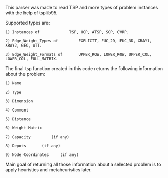 This parser was made to read TSP and more types of problem instances with the help of tsplib95.

Supported types are:

	1) Instances of 			TSP, HCP, ATSP, SOP, CVRP.
	
	2) Edge_Weight_Types of 		EXPLICIT, EUC_2D, EUC_3D, XRAY1, XRAY2, GEO, ATT.
	
	3) Edge_Weight_Formats of 		UPPER_ROW, LOWER_ROW, UPPER_COL, LOWER_COL, FULL_MATRIX.

The final tsp function created in this code returns the following information about the problem:

	1) Name
	
	2) Type
	
	3) Dimension
	
	4) Comment
	
	5) Distance
	
	6) Weight Matrix
	
	7) Capacity 		(if any)
	
	8) Depots 		(if any)
	
	9) Node Coordinates 	(if any)
	
Main goal of returning all those information about a selected problem is to apply heuristics and metaheuristics later.
